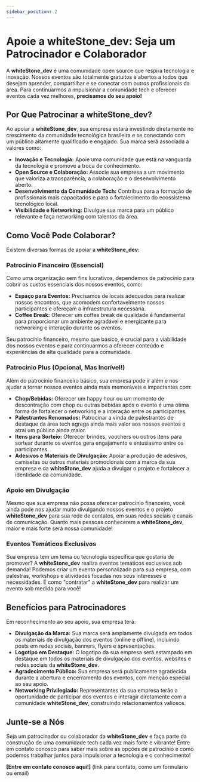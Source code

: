 ```yaml
---
sidebar_position: 2
---
```


# Apoie a whiteStone_dev: Seja um Patrocinador e Colaborador

A **whiteStone_dev** é uma comunidade open source que respira tecnologia e inovação. Nossos eventos são totalmente gratuitos e abertos a todos que desejam aprender, compartilhar e se conectar com outros profissionais da área. Para continuarmos a impulsionar a comunidade tech e oferecer eventos cada vez melhores, **precisamos do seu apoio!**

## Por Que Patrocinar a whiteStone_dev?

Ao apoiar a **whiteStone_dev**, sua empresa estará investindo diretamente no crescimento da comunidade tecnológica brasileira e se conectando com um público altamente qualificado e engajado. Sua marca será associada a valores como:

- **Inovação e Tecnologia:** Apoie uma comunidade que está na vanguarda da tecnologia e promove a troca de conhecimento.
- **Open Source e Colaboração:** Associe sua empresa a um movimento que valoriza a transparência, a colaboração e o desenvolvimento aberto.
- **Desenvolvimento da Comunidade Tech:** Contribua para a formação de profissionais mais capacitados e para o fortalecimento do ecossistema tecnológico local.
- **Visibilidade e Networking:** Divulgue sua marca para um público relevante e faça networking com talentos da área.

## Como Você Pode Colaborar?

Existem diversas formas de apoiar a **whiteStone_dev**:

### Patrocínio Financeiro (Essencial)

Como uma organização sem fins lucrativos, dependemos de patrocínio para cobrir os custos essenciais dos nossos eventos, como:

- **Espaço para Eventos:** Precisamos de locais adequados para realizar nossos encontros, que acomodem confortavelmente nossos participantes e ofereçam a infraestrutura necessária.
- **Coffee Break:** Oferecer um coffee break de qualidade é fundamental para proporcionar um ambiente agradável e energizante para networking e interação durante os eventos.

Seu patrocínio financeiro, mesmo que básico, é crucial para a viabilidade dos nossos eventos e para continuarmos a oferecer conteúdo e experiências de alta qualidade para a comunidade.

### Patrocínio Plus (Opcional, Mas Incrível!)

Além do patrocínio financeiro básico, sua empresa pode ir além e nos ajudar a tornar nossos eventos ainda mais memoráveis e impactantes com:

- **Chop/Bebidas:** Oferecer um happy hour ou um momento de descontração com chop ou outras bebidas após o evento é uma ótima forma de fortalecer o networking e a interação entre os participantes.
- **Palestrantes Renomados:** Patrocinar a vinda de palestrantes de destaque da área tech agrega ainda mais valor aos nossos eventos e atrai um público ainda maior.
- **Itens para Sorteio:** Oferecer brindes, vouchers ou outros itens para sortear durante os eventos gera engajamento e entusiasmo entre os participantes.
- **Adesivos e Materiais de Divulgação:** Apoiar a produção de adesivos, camisetas ou outros materiais promocionais com a marca da sua empresa e da **whiteStone_dev** ajuda a divulgar o projeto e fortalecer a identidade da comunidade.

### Apoio em Divulgação

Mesmo que sua empresa não possa oferecer patrocínio financeiro, você ainda pode nos ajudar muito divulgando nossos eventos e o projeto **whiteStone_dev** para sua rede de contatos, em suas redes sociais e canais de comunicação. Quanto mais pessoas conhecerem a **whiteStone_dev**, maior e mais forte será nossa comunidade!

### Eventos Temáticos Exclusivos

Sua empresa tem um tema ou tecnologia específica que gostaria de promover? A **whiteStone_dev** realiza eventos temáticos exclusivos sob demanda! Podemos criar um evento personalizado para sua empresa, com palestras, workshops e atividades focadas nos seus interesses e necessidades. É como "contratar" a **whiteStone_dev** para realizar um evento sob medida para você!

## Benefícios para Patrocinadores

Em reconhecimento ao seu apoio, sua empresa terá:

- **Divulgação da Marca:** Sua marca será amplamente divulgada em todos os materiais de divulgação dos eventos (online e offline), incluindo posts em redes sociais, banners, flyers e apresentações.
- **Logotipo em Destaque:** O logotipo da sua empresa será estampado em destaque em todos os materiais de divulgação dos eventos, websites e redes sociais da **whiteStone_dev**.
- **Agradecimento Público:** Sua empresa será publicamente agradecida durante a abertura e encerramento dos eventos, com menção especial ao seu apoio.
- **Networking Privilegiado:** Representantes da sua empresa terão a oportunidade de participar dos eventos e interagir diretamente com a comunidade **whiteStone_dev**, construindo relacionamentos valiosos.

## Junte-se a Nós

Seja um patrocinador ou colaborador da **whiteStone_dev** e faça parte da construção de uma comunidade tech cada vez mais forte e vibrante! Entre em contato conosco para saber mais sobre as opções de patrocínio e como podemos trabalhar juntos para impulsionar a tecnologia e o conhecimento!

**[Entre em contato conosco aqui!]** (link para contato, como um formulário ou email)
